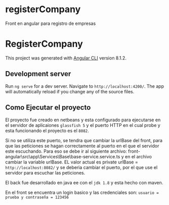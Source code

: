 # registerCompany
Front en angular para registro de empresas
# RegisterCompany

This project was generated with [Angular CLI](https://github.com/angular/angular-cli) version 8.1.2.

## Development server

Run `ng serve` for a dev server. Navigate to `http://localhost:4200/`. The app will automatically reload if you change any of the source files.

## Como Ejecutar el proyecto

El proyecto fue creado en netbeans y esta configurado para ejecutarse en el servidor de aplicaiones `glassfish 5` y el puerto HTTP en el cual probe y esta funcionando el proyecto 
es el `8082`.

Si no se utiliza este puerto, se tendra que cambiar la urlBase del front, para que las peticiones se hagan correctamente al puerto en el que el servidor este 
escuchando. Para eso se debe ir al siguiente archivo: front-angular\src\app\Services\Base\base-service.service.ts y en el archivo cambiar la variable urlBase. 
EL valor actual es private urlBase = `http://localhost:8082/`  y se deberia cambiar el puerto, por el que use el servidor para escuchar las peticiones.

El back fue desarrollado en java ee con el `jdk 1.8` y esta hecho con maven.

En el front se encuentra un login basico y las credenciales son: `usuario = prueba y contraseña = 123456`